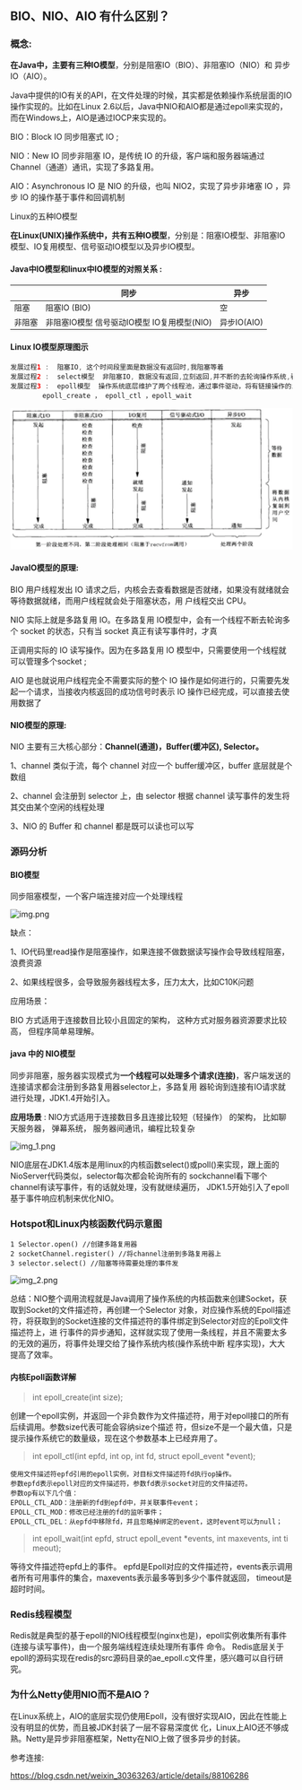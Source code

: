 #
## BIO、NIO、AIO 有什么区别？

### 概念:
**在Java中，主要有三种IO模型**，分别是阻塞IO（BIO）、非阻塞IO（NIO）和 异步IO（AIO）。

Java中提供的IO有关的API，在文件处理的时候，其实都是依赖操作系统层面的IO操作实现的。比如在Linux 2.6以后，Java中NIO和AIO都是通过epoll来实现的，而在Windows上，AIO是通过IOCP来实现的。

BIO：Block IO 同步阻塞式 IO ;

NIO：New IO 同步非阻塞 IO，是传统 IO 的升级，客户端和服务器端通过 Channel（通道）通讯，实现了多路复用。

AIO：Asynchronous IO 是 NIO 的升级，也叫 NIO2，实现了异步非堵塞 IO ，异步 IO 的操作基于事件和回调机制

Linux的五种IO模型

**在Linux(UNIX)操作系统中，共有五种IO模型**，分别是：阻塞IO模型、非阻塞IO模型、IO复用模型、信号驱动IO模型以及异步IO模型。

#### Java中IO模型和linux中IO模型的对照关系 : 

|     | 同步                  | 异步 |
|-----|---------------------|--|
| 阻塞  | 阻塞IO  (BIO)              | 空 |
| 非阻塞 | 非阻塞IO模型  信号驱动IO模型 IO复用模型(NIO)  | 异步IO(AIO) |

#### Linux IO模型原理图示


```java
发展过程1 :  阻塞IO, 这个时间段里面是数据没有返回时,我阻塞等着
发展过程2 :  select模型  非阻塞IO, 数据没有返回,立刻返回,并不断的去轮询操作系统,看看数据准备好了没, (问题是 ： 如果有10万个IO，每次都要循环一遍，却只有一个IO有读操作)
发展过程3 :  epoll模型  操作系统底层维护了两个线程池，通过事件驱动，将有链接操作的io和读操作的io，放入到指定的空间里面。
        epoll_create ， epoll_ctl ，epoll_wait
```

![image](./assets/clipboard.png)


#### JavaIO模型的原理:

BIO 用户线程发出 IO 请求之后，内核会去查看数据是否就绪，如果没有就绪就会等待数据就绪，而用户线程就会处于阻塞状态，用
户线程交出 CPU。

NIO 实际上就是多路复用 IO。在多路复用 IO模型中，会有一个线程不断去轮询多个 socket 的状态，只有当 socket 真正有读写事件时，才真

正调用实际的 IO 读写操作。因为在多路复用 IO 模型中，只需要使用一个线程就可以管理多个socket ;

AIO 是也就说用户线程完全不需要实际的整个 IO 操作是如何进行的，只需要先发起一个请求，当接收内核返回的成功信号时表示 IO 操作已经完成，可以直接去使用数据了

#### NIO模型的原理:

NIO 主要有三大核心部分：**Channel(通道)，Buffer(缓冲区), Selector。**

1、channel 类似于流，每个 channel 对应一个 buffer缓冲区，buffer 底层就是个数组

2、channel 会注册到 selector 上，由 selector 根据 channel 读写事件的发生将其交由某个空闲的线程处理

3、NIO 的 Buffer 和 channel 都是既可以读也可以写



### 源码分析

#### BIO模型
同步阻塞模型，一个客户端连接对应一个处理线程

![img.png](assets/io和netty/img.png)

缺点：

1、IO代码里read操作是阻塞操作，如果连接不做数据读写操作会导致线程阻塞，浪费资源

2、如果线程很多，会导致服务器线程太多，压力太大，比如C10K问题

应用场景：

BIO 方式适用于连接数目比较小且固定的架构， 这种方式对服务器资源要求比较高， 但程序简单易理解。

#### java 中的 NIO模型

同步非阻塞，服务器实现模式为**一个线程可以处理多个请求(连接)**，客户端发送的连接请求都会注册到多路复用器selector上，多路复用
器轮询到连接有IO请求就进行处理，JDK1.4开始引入。

**应用场景** : NIO方式适用于连接数目多且连接比较短（轻操作） 的架构， 比如聊天服务器， 弹幕系统， 服务器间通讯，编程比较复杂

![img_1.png](assets/io和netty/img_1.png)

NIO底层在JDK1.4版本是用linux的内核函数select()或poll()来实现，跟上面的NioServer代码类似，selector每次都会轮询所有的
sockchannel看下哪个channel有读写事件，有的话就处理，没有就继续遍历，
JDK1.5开始引入了epoll基于事件响应机制来优化NIO。


### Hotspot和Linux内核函数代码示意图
```aidl
1 Selector.open() //创建多路复用器
2 socketChannel.register() //将channel注册到多路复用器上
3 selector.select() //阻塞等待需要处理的事件发
```

![img_2.png](assets/io和netty/img_2.png)

总结：NIO整个调用流程就是Java调用了操作系统的内核函数来创建Socket，获取到Socket的文件描述符，再创建一个Selector
对象，对应操作系统的Epoll描述符，将获取到的Socket连接的文件描述符的事件绑定到Selector对应的Epoll文件描述符上，进
行事件的异步通知，这样就实现了使用一条线程，并且不需要太多的无效的遍历，将事件处理交给了操作系统内核(操作系统中断
程序实现)，大大提高了效率。

#### 内核Epoll函数详解
>int epoll_create(int size);

创建一个epoll实例，并返回一个非负数作为文件描述符，用于对epoll接口的所有后续调用。参数size代表可能会容纳size个描述
符，但size不是一个最大值，只是提示操作系统它的数量级，现在这个参数基本上已经弃用了。

>int epoll_ctl(int epfd, int op, int fd, struct epoll_event *event);
```aidl
使用文件描述符epfd引用的epoll实例，对目标文件描述符fd执行op操作。
参数epfd表示epoll对应的文件描述符，参数fd表示socket对应的文件描述符。
参数op有以下几个值：
EPOLL_CTL_ADD：注册新的fd到epfd中，并关联事件event；
EPOLL_CTL_MOD：修改已经注册的fd的监听事件；
EPOLL_CTL_DEL：从epfd中移除fd，并且忽略掉绑定的event，这时event可以为null；
```

>int epoll_wait(int epfd, struct epoll_event *events, int maxevents, int timeout);

等待文件描述符epfd上的事件。
epfd是Epoll对应的文件描述符，events表示调用者所有可用事件的集合，maxevents表示最多等到多少个事件就返回，
timeout是超时时间。

### Redis线程模型
Redis就是典型的基于epoll的NIO线程模型(nginx也是)，epoll实例收集所有事件(连接与读写事件)，由一个服务端线程连续处理所有事件
命令。
Redis底层关于epoll的源码实现在redis的src源码目录的ae_epoll.c文件里，感兴趣可以自行研究。

### 为什么Netty使用NIO而不是AIO？
在Linux系统上，AIO的底层实现仍使用Epoll，没有很好实现AIO，因此在性能上没有明显的优势，而且被JDK封装了一层不容易深度优
化，Linux上AIO还不够成熟。Netty是异步非阻塞框架，Netty在NIO上做了很多异步的封装。

参考连接:

https://blog.csdn.net/weixin_30363263/article/details/88106286